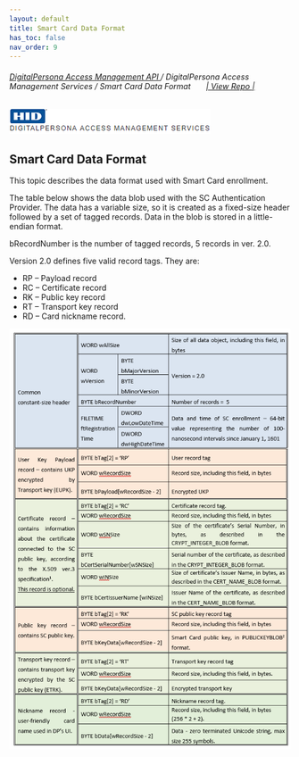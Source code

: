 ```yaml
---
layout: default
title: Smart Card Data Format  
has_toc: false
nav_order: 9
---
```


###### [DigitalPersona Access Management API ](https://hidglobal.github.io/digitalpersona-access-management-api/)/ DigitalPersona Access Management Services / Smart Card Data Format  &nbsp;&nbsp;&nbsp;&nbsp;&nbsp;&nbsp;[\| View Repo \|](https://github.com/hidglobal/access-management-services)  

![](assets/HID-DPAM-access-mgmt-svcs.png)

## Smart Card Data Format  

This topic describes the data format used with Smart Card enrollment.  

The table below shows the data blob used with the SC Authentication Provider. The data has a variable size, so it is created as a fixed-size header followed by a set of tagged records. Data in the blob is stored in a little-endian format.  

bRecordNumber is the number of tagged records, 5 records in ver. 2.0.  

Version 2.0 defines five valid record tags. They are:

- RP – Payload record  
-	RC – Certificate record						
- RK – Public key record  
- RT – Transport key record
- RD – Card nickname record.

![](assets/smart-card-data-blob.png.png)
